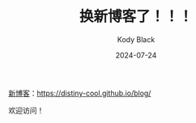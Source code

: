 ﻿---
layout:     Blog
title:      换新博客了！！！
subtitle:   
date:       2024-07-24
author:     Kody Black
header-img: img/post-bg-normal.jpg
catalog: true
tags: 
    - blog
---

[新博客](https://distiny-cool.github.io/blog/)：https://distiny-cool.github.io/blog/

欢迎访问！
